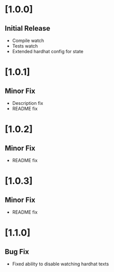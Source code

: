 # [1.0.0]

## Initial Release

- Compile watch
- Tests watch
- Extended hardhat config for state

# [1.0.1]

## Minor Fix

- Description fix
- README fix

# [1.0.2]

## Minor Fix

- README fix

# [1.0.3]

## Minor Fix

- README fix

# [1.1.0]

## Bug Fix

- Fixed ability to disable watching hardhat texts
